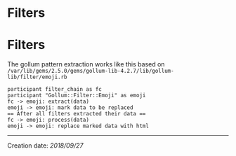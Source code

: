 # Filters
# Filters

The gollum pattern extraction works like this based on `/var/lib/gems/2.5.0/gems/gollum-lib-4.2.7/lib/gollum-lib/filter/emoji.rb`

``` uml
participant filter_chain as fc
participant "Gollum::Filter::Emoji" as emoji
fc -> emoji: extract(data)
emoji -> emoji: mark data to be replaced
== After all filters extracted their data ==
fc -> emoji: process(data)
emoji -> emoji: replace marked data with html
```

* * *
Creation date: _2018/09/27_
